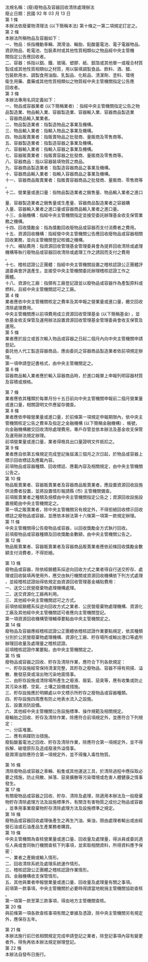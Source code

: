 法規名稱：(廢)廢物品及容器回收清除處理辦法  
廢止日期：民國 92 年 03 月 13 日  
第 1 條  
本辦法依廢棄物清理法 (以下簡稱本法) 第十條之一第二項規定訂定之。  
第 2 條  
本辦法所稱物品及容器如下：  
一、物品：係指機動車輛、潤滑油、輪胎、鉛酸蓄電池、電子電器物品、  
資訊物品、乾電池、包裝素材或其他性質相類似之物品經中央主管機  
關指定公告應回收者。  
二、容器：係指以鋁、鐵、玻璃、塑膠、紙、鋁箔或其他單一或複合材質  
製成或其他性質相類似之材質，用以裝填調製食品、飲料、酒、醋、  
包裝飲用水、調製食用油脂、乳製品、化粧品、清潔劑、塗料、環境  
衛生用藥、農藥或其他性質相類似之物質經中央主管機關指定公告應  
回收者。  
第 3 條  
本辦法專用名詞定義如下：  
一、物品或容器業者 (以下簡稱業者) ：指經中央主管機關指定公告之物  
品製造業、物品輸入業、容器製造業、容器輸入業、容器商品製造業  
、容器商品輸入業業者。  
二、物品製造業者：指製造物品之事業及機構。  
三、物品輸入業者：指輸入物品之事業及機構。  
四、物品販賣業者：指販賣物品之批發商、量販商及零售商等。  
五、容器製造業者：指製造容器之事業及機構。  
六、容器輸入業者：指輸入容器之事業及機構。  
七、容器販賣業者：指販賣容器之批發商、量販商及零售商等。  
八、容器商品：指以容器裝填物質之商品。  
九、容器商品製造業者：指製造容器商品之事業及機構。  
十、容器商品輸入業者：指輸入容器商品之事業及機構。  
十一、容器商品販賣業者：指販賣容器商品之批發商、量販商、零售商等  
。  
十二、營業量或進口量：指物品製造業者之銷售量、物品輸入業者之進口  


量、容器製造業者之銷售量或生產量、容器商品製造業者之容器購  
入量、容器輸入業者之進口量或容器商品輸入業者之進口量。  
十三、金融機構：指經中央主管機關指定並接受委託辦理基金收支保管業  
務之機構。  
十四、回收獎勵金：指為獎勵回收廢物品或容器而支付消費者之費用。  
十五、資源回收機構：指經營中央主管機關公告應回收廢物品或容器相關  
回收業務，並向主管機關登記核備之機構。  
十六、補貼費用：指資源回收管理基金管理委員會為提昇回收清除或處理  
機構等執行廢物品或容器回收清除或處理工作之誘因而支付之費用  
。  
十七、稽核認證公正團體：指經中央主管機關設置之稽核認證公正團體評  
選委員會評選產生，並接受中央主管機關委託辦理稽核認證工作之  
團體。  
十八、資源化工廠：指領有工廠登記證並以廢物品或容器作為產製原料或  
燃料，且經中央主管機關認可之工廠。  
第 4 條  
業者應依中央主管機關核定之費率及其申報之營業量或進口量，繳交回收  
清除處理費用。  
中央主管機關應以前項費用成立資源回收管理基金 (以下簡稱基金) ，並  
依基金收支保管及運用辦法設置資源回收管理基金管理委員會收支保管及  
運用。  
第 5 條  
業者應於設立或首次輸入物品或容器之日起二個月內向中央主管機關申請  
登記。  
委託他人代工製造容器商品，應由委託之容器商品製造業者依前項規定辦  
理。  
第一項申請登記書格式，由中央主管機關定之。  
第 6 條  
容器商品輸入業者應於輸入容器商品時，於進口報單上申報列明容器材質  
及容積或規格。  


第 7 條  
業者應依其種類於每單月份十五日前向中央主管機關申報前二個月營業量  
或進口量，相關證明文件應留存備查。  
第 8 條  
業者應依申報營業量或進口量，於前條第一項規定申報期限內，依中央主  
管機關核定公告之費率及指定之金融機構 (以下簡稱金融機構) 、帳號，  
向金融機構繳交回收清除處理費用，專戶存管並依本辦法及基金收支保管  
及運用辦法規定辦理。  
前項營業量或進口量，業者得檢具出口量證明文件抵扣之。  
第 9 條  
業者應自依第五條規定完成登記後屆滿三個月之次日起，於物品或容器上  
標示回收標誌及應載內容。  
前項物品或容器種類、回收標誌、應載內容及相關規定，由中央主管機關  
公告之。  
第 10 條  
物品販賣業者、容器販賣業者及容器商品販賣業者，應設置資源回收設施  
供消費者投置，並將設置情形報請縣 (市) 主管機關備查。  
前項販賣業者之種類及規模由中央主管機關指定公告之；資源回收設施設  
置規範由中央主管機關定之。  
第一項之販賣業者，除中央主管機關另有規定外，不得拒絕回收標示回收  
標誌之廢物品或容器，並應依本辦法第十六條第一項第一款規定辦理。  
第 11 條  
中央主管機關得公告廢物品或容器，以回收獎勵金方式執行回收。  
前項廢物品或容器種類及回收獎勵金數額，由中央主管機關公告之。  
第 12 條  
物品販賣業者、容器販賣業者及容器商品販賣業者應依前條回收獎勵金數  
額支付消費者，不得拒絕。  


第 13 條  
廢物品或容器，除依經銷體系採逆向回收方式之業者得自行送交貯存、處  
理或回收裝填再使用外，應交由執行機關或資源回收機構依下列方式處理  
，並經稽核認證始得依規定由資源回收管理基金補貼費用：  
一、送交公民營廢棄物處理機構處理。  
二、送交資源化工廠再利用。  
三、其他經中央主管機關認可之方式。  
前項依經銷體系採逆向回收方式之業者、公民營廢棄物處理機構、資源化  
工廠及其他經中央主管機關認可者應向主管機關登記。  
第一項資源回收機構管理輔導要點由中央主管機關定之。  
第 14 條  
廢物品及容器應經稽核認證公正團體依稽核認證作業要點規定，依其種類  
分別於公民營廢棄物處理機構、資源化工廠、貯存場所或輸出港口等處所  
辦理回收量及處理量之稽核認證。  
前項稽核認證作業要點，由中央主管機關定之。  
第 15 條  
廢物品或容器之回收、貯存及清除作業，應符合下列各款規定：  
一、貯存設施經常保持清潔完整，其貯存之廢物品、容器不得有飛揚、溢  
散、散發惡臭或溶出物污染地面情事。  
二、由貯存設施或清除場所產生之廢液、廢氣、惡臭等，應有收集或防止  
其污染水體、空氣、土壤之設備或措施。  
三、貯存設施應於明顯處以中文標示所貯存之廢物品或容器種類。  
四、貯存設施四周應有防止地表水流入之設施。  
五、設置消防設備。  
六、其他經中央主管機關公告設施標準、操作規範及相關規定。  
廢輪胎之回收、貯存及清除作業，除應符合前項規定外，並應符合下列規  
定：  
一、分區堆置。  
二、應有病媒防治措施。  
廢鉛酸蓄電池之回收、貯存及清除作業，除應符合第一項規定外，並不得  
拆解、破壞原形及造成廢液外溢情事。  
廢潤滑油除應符合第一項規定外，並不得攙入毒性物質。  


第 16 條  
清除廢物品或容器之車輛、船隻或其他運送工具，於清除過程中應採取必  
要之措施，防止飛散、掉落、惡臭擴散等污染環境或危害人體健康之情事  
發生。  
第 17 條  
有關廢物品或容器之回收、貯存、清除及處理，除適用本辦法及一般廢棄  
物貯存清除處理方法及設施標準外，有關含有害物質之成份之物品或容器  
，並準用事業廢棄物貯存清除處理方法及設施標準之規定。  
第 18 條  
廢物品或容器回收處理後產生之再生汽油、柴油，限由處理者輸出或由經  
營石油或石油產品生產業務者購買。  
第 19 條  
中央主管機關為查核營業量或進口量、回收量及處理量，得派員或委託適  
任人員或會同執行機關查核下列事項，並索取相關資料，所得資料應予保  
密：  
一、業者之產銷或輸入情形。  
二、回收清除系統及處理系統運作情形。  
三、稽核認證公正團體之稽核認證作業情形。  
四、金融機構收支保管情形。  
五、其他與業者申報營業量或進口量、回收量及處理量有關之事項。  
前項第一款事項，中央主管機關於必要時得請當地稅捐主管機關協助查核  
。  
第一項第一款至第三款事項，得由地方主管機關查核。  
第 20 條  
與前條第一項各款查核事項有關之單據及憑證，除中央主管機關另有規定  
外，應保存五年。  


第 21 條  
本辦法施行前已依相關規定完成申請登記之業者，除登記事項內容有變更  
者外，得免再依本辦法規定辦理登記。  
第 22 條  
本辦法自發布日施行。  


